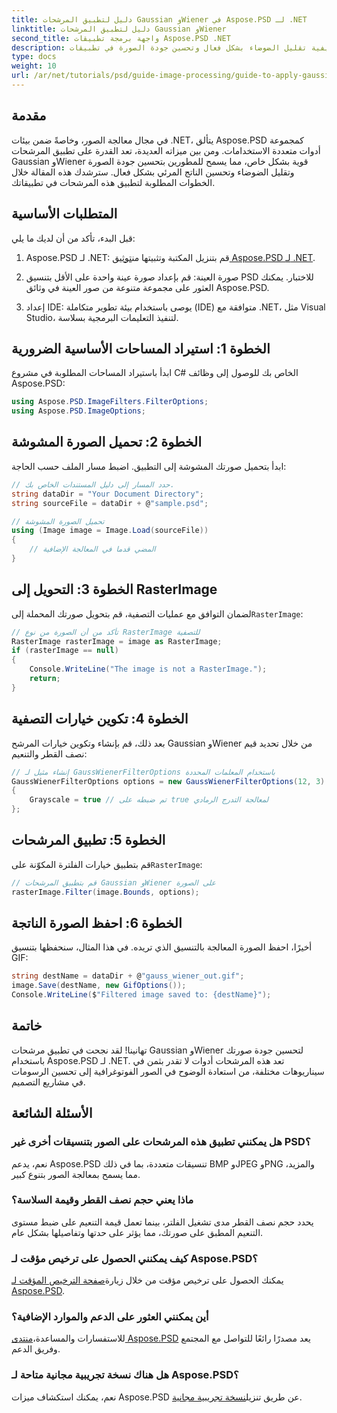```yaml
---
title: دليل لتطبيق المرشحات Gaussian وWiener في Aspose.PSD لـ .NET
linktitle: دليل لتطبيق المرشحات Gaussian وWiener
second_title: واجهة برمجة تطبيقات Aspose.PSD .NET
description: اكتشف كيفية تقليل الضوضاء بشكل فعال وتحسين جودة الصورة في تطبيقات .NET باستخدام مرشحات Gaussian وWiener مع Aspose.PSD. يرشدك هذا الدليل الشامل خلال عملية الإعداد والتصفية.
type: docs
weight: 10
url: /ar/net/tutorials/psd/guide-image-processing/guide-to-apply-gaussian-wiener-filters/
---
```

## مقدمة

في مجال معالجة الصور، وخاصةً ضمن بيئات .NET، يتألق Aspose.PSD كمجموعة أدوات متعددة الاستخدامات. ومن بين ميزاته العديدة، تعد القدرة على تطبيق المرشحات Gaussian وWiener قوية بشكل خاص، مما يسمح للمطورين بتحسين جودة الصورة وتقليل الضوضاء وتحسين الناتج المرئي بشكل فعال. سترشدك هذه المقالة خلال الخطوات المطلوبة لتطبيق هذه المرشحات في تطبيقاتك.

## المتطلبات الأساسية

قبل البدء، تأكد من أن لديك ما يلي:

1.  Aspose.PSD لـ .NET: قم بتنزيل المكتبة وتثبيتها من[توثيق Aspose.PSD لـ .NET](https://reference.aspose.com/psd/net/).
   
2. صورة العينة: قم بإعداد صورة عينة واحدة على الأقل بتنسيق PSD للاختبار. يمكنك العثور على مجموعة متنوعة من صور العينة في وثائق Aspose.PSD.

3. إعداد IDE: يوصى باستخدام بيئة تطوير متكاملة (IDE) متوافقة مع .NET، مثل Visual Studio، لتنفيذ التعليمات البرمجية بسلاسة.

## الخطوة 1: استيراد المساحات الأساسية الضرورية

ابدأ باستيراد المساحات المطلوبة في مشروع C# الخاص بك للوصول إلى وظائف Aspose.PSD:

```csharp
using Aspose.PSD.ImageFilters.FilterOptions;
using Aspose.PSD.ImageOptions;
```

## الخطوة 2: تحميل الصورة المشوشة

ابدأ بتحميل صورتك المشوشة إلى التطبيق. اضبط مسار الملف حسب الحاجة:

```csharp
// حدد المسار إلى دليل المستندات الخاص بك.
string dataDir = "Your Document Directory";
string sourceFile = dataDir + @"sample.psd";

// تحميل الصورة المشوشة
using (Image image = Image.Load(sourceFile))
{
    // المضي قدما في المعالجة الإضافية
}
```

## الخطوة 3: التحويل إلى RasterImage

 لضمان التوافق مع عمليات التصفية، قم بتحويل صورتك المحملة إلى`RasterImage`:

```csharp
// تأكد من أن الصورة من نوع RasterImage للتصفية
RasterImage rasterImage = image as RasterImage;
if (rasterImage == null)
{
    Console.WriteLine("The image is not a RasterImage.");
    return;
}
```

## الخطوة 4: تكوين خيارات التصفية

بعد ذلك، قم بإنشاء وتكوين خيارات المرشح Gaussian وWiener من خلال تحديد قيم نصف القطر والتنعيم:

```csharp
// إنشاء مثيل لـ GaussWienerFilterOptions باستخدام المعلمات المحددة
GaussWienerFilterOptions options = new GaussWienerFilterOptions(12, 3)
{
    Grayscale = true // تم ضبطه على true لمعالجة التدرج الرمادي
};
```

## الخطوة 5: تطبيق المرشحات

 قم بتطبيق خيارات الفلترة المكوّنة على`RasterImage`:

```csharp
// قم بتطبيق المرشحات Gaussian وWiener على الصورة
rasterImage.Filter(image.Bounds, options);
```

## الخطوة 6: احفظ الصورة الناتجة

أخيرًا، احفظ الصورة المعالجة بالتنسيق الذي تريده. في هذا المثال، سنحفظها بتنسيق GIF:

```csharp
string destName = dataDir + @"gauss_wiener_out.gif";
image.Save(destName, new GifOptions());
Console.WriteLine($"Filtered image saved to: {destName}");
```

## خاتمة

تهانينا! لقد نجحت في تطبيق مرشحات Gaussian وWiener لتحسين جودة صورتك باستخدام Aspose.PSD لـ .NET. تعد هذه المرشحات أدوات لا تقدر بثمن في سيناريوهات مختلفة، من استعادة الوضوح في الصور الفوتوغرافية إلى تحسين الرسومات في مشاريع التصميم.

## الأسئلة الشائعة

### هل يمكنني تطبيق هذه المرشحات على الصور بتنسيقات أخرى غير PSD؟

نعم، يدعم Aspose.PSD تنسيقات متعددة، بما في ذلك BMP وJPEG وPNG والمزيد، مما يسمح بمعالجة الصور بتنوع كبير.

### ماذا يعني حجم نصف القطر وقيمة السلاسة؟

يحدد حجم نصف القطر مدى تشغيل الفلتر، بينما تعمل قيمة التنعيم على ضبط مستوى التنعيم المطبق على صورتك، مما يؤثر على حدتها وتفاصيلها بشكل عام.

### كيف يمكنني الحصول على ترخيص مؤقت لـ Aspose.PSD؟

 يمكنك الحصول على ترخيص مؤقت من خلال زيارة[صفحة الترخيص المؤقت لـ Aspose.PSD](https://purchase.conholdate.com/temporary-license/).

### أين يمكنني العثور على الدعم والموارد الإضافية؟

 للاستفسارات والمساعدة،[منتدى Aspose.PSD](https://forum.aspose.com/c/psd/34) يعد مصدرًا رائعًا للتواصل مع المجتمع وفريق الدعم.

### هل هناك نسخة تجريبية مجانية متاحة لـ Aspose.PSD؟

 نعم، يمكنك استكشاف ميزات Aspose.PSD عن طريق تنزيل[نسخة تجريبية مجانية](https://releases.aspose.com/).
